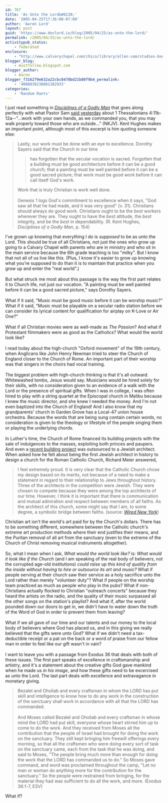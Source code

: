 ```yaml
---
id: 767
title: 'As Unto the Lord&#8230;'
date: '2005-04-25T17:36:00-07:00'
author: 'Aaron Lord'
layout: post
guid: 'https://www.devlord.io/blog/2005/04/25/as-unto-the-lord/'
permalink: /2005/04/25/as-unto-the-lord/
activitypub_status:
    - federated
enclosure:
    - "http://www.calvarychapel.com/chico/library/allen-sam/studies-books/52-1th-2005/52-1th-004-001.wma\n0\naudio/wma\n"
blogger_blog:
    - mustfollow.blogspot.com
blogger_author:
    - Aaron
blogger_f316279e632a22cbc8478bd21b80f9b4_permalink:
    - '4008839238861282933'
categories:
    - 'Random Rants'
---
```


I just read something in <a href="http://www.amazon.com/exec/obidos/ASIN/1581342861/lbmusic"><i>Disciplines of a Godly Man</i></a> that goes along perfectly with what Pastor Sam <a href="http://www.calvarychapel.com/chico/library/allen-sam/studies-books/52-1th-2005/52-1th-004-001.wma">said yesterday</a> about 1 Thessalonians 4:11b-12a--"...work with your own hands, as we commanded you, that you may walk properly toward those who are outside..." (NKJV).  Kent Hughes makes an important point, although most of this excerpt is him quoting someone else:<br /><blockquote>Lastly, our work must be done with an eye to excellence.  Dorothy Sayers said that the Church in our time <br /><blockquote>has forgotten that the secular vocation is sacred.  Forgotten that a building must be good architecture before it can be a good church; that a painting must be well painted before it can be a good sacred picture; that work must be good work before it can call itself God's work.</blockquote>Work that is truly Christian is work well done.<br /><br />Genesis 1 logs God's commitment to excellence when it says, "God saw all that he had made, and it was very good" (v. 31).  Christians should always do good work.  Christians ought to be the <i>best</i> workers wherever they are.  They ought to have the <i>best</i> attitude, the <i>best</i> integrity, and be the <i>best</i> in dependability. (R. Kent Hughes, <i>Disciplines of a Godly Man</i>, p. 154)</blockquote>I've grown up knowing that everything I do is <i>supposed</i> to be as unto the Lord.  This should be true of all Christians, not just the ones who grow up going to a Calvary Chapel with parents who are in ministry and who sit in the main service because the 6th grade teaching is too "milky".  But I know that not all of us live like this.  (Plus, I know it's easier to grow up knowing what you're supposed to do than it is to maintain that practice when you grow up and enter the "real world".)<br /><br />But what struck me most about this passage is the way the first part relates it to Church life, not just our vocation.  "A painting must be well painted before it can be a good sacred picture," says Dorothy Sayers.<br /><br />What if it said, "Music must be good music before it can be worship music?"  What if it said, "Music must be playable on a secular radio station before we can consider its lyrical content for qualification  for airplay on K-Love or Air One?"<br /><br />What if all Christian movies were as well-made as <i>The Passion</i>?  And what if Protestant filmmakers were as good as the Catholics?  What would the world look like?<br /><br />I read today about the high-church "Oxford movement" of the 19th century, when Anglicans like John Henry Newman tried to steer the Church of England closer to the Church of Rome.  An important part of their worship was that singers in the choirs had vocal training.<br /><br />The biggest problem with high-church thinking is that it's all outward.  Whitewashed tombs, Jesus would say.  Musicians would be hired solely for their skills, with no consideration given to an evidence of a walk with the Lord or the presence of spiritual gifts.  When I was in college, I was often hired to play with a string quartet at the Episcopal church in Malibu because I knew the music director, and she knew I needed the money.  And I'm not even baptized into the Church of England!  And I also know that my grandparents' church in Garden Grove has a Local-47 union house orchestra.  Because the words that are being sung contain certain words, no consideration is given to the theology or lifestyle of the people singing them or playing the underlying chords.<br /><br />In Luther's time, the Church of Rome financed its building projects with the sale of indulgences to the masses, exploiting both princes and paupers.  And even a <a href="http://www.chiesa.espressonline.it/dettaglio.jsp?id=7023&amp;eng=y">recent building project</a> was outsourced to a Jewish architect.  When asked how he felt about being the first Jewish architect in history to design a church for the Roman Catholic Church, Richard Meier answered,<br /><blockquote>I feel extremely proud. It is very clear that the Catholic Church chose my design based on its merits, not because of a need to make a statement in regard to their relationship to Jews throughout history. Three of the architects in the competition were Jewish. They were chosen to compete because they were among the top architects of our time. However, I think it is important that there is communication and mutual admiration and respect between members of all faiths. As the architect of this church, some might say that I am, to some degree, a symbolic bridge between faiths. (source: <a href="http://www.wirednewyork.com/forum/archive/index.php?t-4168.html"><i>Wired New York</i></a>)</blockquote>Christian art isn't the world's art paid for by the Church's dollars.  There has to be something different, somewhere between the Catholic church's extreme art production methods where their end justifies their means, and the Puritan removal of all art from the sanctuary (even to the extreme of the Church of Christ removing musical instruments altogether).<br /><br />So, what I mean when I ask, <i>What would the world look like?</i> is: <i>What would it look like if the Church</i> (and I am speaking of the real body of believers, not the corrupted age-old institutions) <i>could raise up this kind of quality from the inside without having to hire or outsource its art and music?</i>  What if people serving at their church saw their service as a holy sacrifice unto the Lord rather than merely "volunteer duty"?  What if people on the worship team practiced as much as people who play in the pubs?  What if non-Christians actually flocked to Christian "outreach concerts" because they heard the artists on the radio, and the quality of their music surpassed all the other songs on the station's playlist?  And what if, after the world pounded down our doors to get in, we didn't have to water down the truth of the Word of God in order to prevent them from leaving?<br /><br />What if we all gave of our time and our talents and our money to the local body of believers where God has placed us, and in this giving we really believed that the gifts were unto God?  What if we didn't need a tax-deductible receipt or a pat on the back or a word of praise from our fellow man in order to feel like our gift wasn't in vain?<br /><br />I want to leave you with a passage from Exodus 36 that deals with both of these issues.  The first part speaks of excellence in craftsmanship and artistry, and it's a statement about the creative gifts God gave mankind when he made us <i>in his image</i>, and how these gifts need to be excercised as unto the Lord.  The last part deals with excellence and extravagance in monetary giving.<br /><blockquote>Bezalel and Oholiab and every craftsman in whom the LORD has put skill and intelligence to know how to do any work in the construction of the sanctuary shall work in accordance with all that the LORD has commanded.<br /><br />And Moses called Bezalel and Oholiab and every craftsman in whose mind the LORD had put skill, everyone whose heart stirred him up to come to do the work. And they received from Moses all the contribution that the people of Israel had brought for doing the work on the sanctuary. They still kept bringing him freewill offerings every morning, so that all the craftsmen who were doing every sort of task on the sanctuary came, each from the task that he was doing, and said to Moses, "The people bring much more than enough for doing the work that the LORD has commanded us to do." So Moses gave command, and word was proclaimed throughout the camp, "Let no man or woman do anything more for the contribution for the sanctuary." So the people were restrained from bringing, for the material they had was sufficient to do all the work, and more. (Exodus 36:1-7, ESV)</blockquote>What if?<div class="blogger-post-footer"></div>